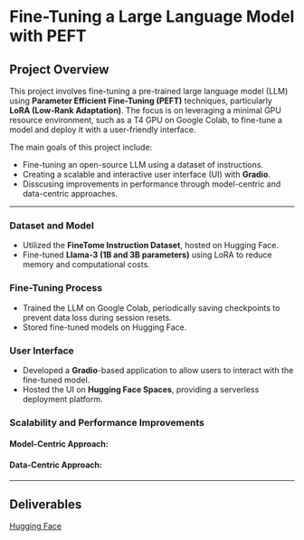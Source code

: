 # Fine-Tuning a Large Language Model with PEFT

## Project Overview
This project involves fine-tuning a pre-trained large language model (LLM) using **Parameter Efficient Fine-Tuning (PEFT)** techniques, particularly **LoRA (Low-Rank Adaptation)**. The focus is on leveraging a minimal GPU resource environment, such as a T4 GPU on Google Colab, to fine-tune a model and deploy it with a user-friendly interface.

The main goals of this project include:
- Fine-tuning an open-source LLM using a dataset of instructions.
- Creating a scalable and interactive user interface (UI) with **Gradio**.
- Disscusing improvements in performance through model-centric and data-centric approaches.

---



### Dataset and Model
- Utilized the **FineTome Instruction Dataset**, hosted on Hugging Face.
- Fine-tuned **Llama-3 (1B and 3B parameters)** using LoRA to reduce memory and computational costs.

### Fine-Tuning Process
- Trained the LLM on Google Colab, periodically saving checkpoints to prevent data loss during session resets.
- Stored fine-tuned models on Hugging Face.

### User Interface
- Developed a **Gradio**-based application to allow users to interact with the fine-tuned model.
- Hosted the UI on **Hugging Face Spaces**, providing a serverless deployment platform.

### Scalability and Performance Improvements
#### Model-Centric Approach:

#### Data-Centric Approach:

---

## Deliverables
[Hugging Face](https://huggingface.co/spaces/gretaj/lora_model)
